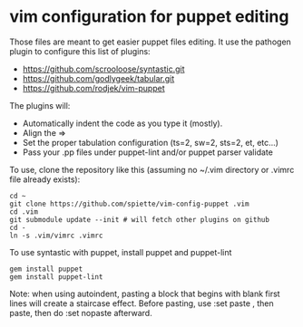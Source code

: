 # vim configuration for puppet editing

Those files are meant to get easier puppet files editing. It use the pathogen plugin to configure this list of plugins:
* https://github.com/scrooloose/syntastic.git
* https://github.com/godlygeek/tabular.git
* https://github.com/rodjek/vim-puppet

The plugins will:

* Automatically indent the code as you type it (mostly).
* Align the => 
* Set the proper tabulation configuration (ts=2, sw=2, sts=2, et, etc...)
* Pass your .pp files under puppet-lint and/or puppet parser validate

To use, clone the repository like this (assuming no ~/.vim directory or .vimrc file already exists):

    cd ~
    git clone https://github.com/spiette/vim-config-puppet .vim
    cd .vim
    git submodule update --init # will fetch other plugins on github
    cd -
    ln -s .vim/vimrc .vimrc

To use syntastic with puppet, install puppet and puppet-lint

    gem install puppet
    gem install puppet-lint

Note: when using autoindent, pasting a block that begins with blank first lines will create a staircase effect.
Before pasting, use :set paste , then paste, then do :set nopaste afterward.
